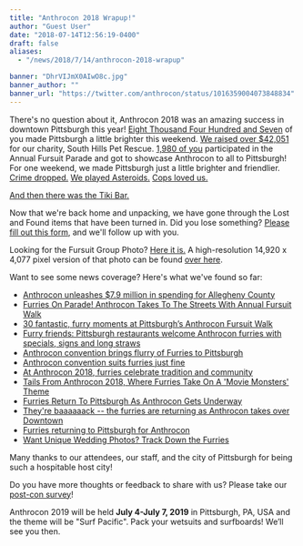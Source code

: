 ```yaml
---
title: "Anthrocon 2018 Wrapup!"
author: "Guest User"
date: "2018-07-14T12:56:19-0400"
draft: false
aliases:
  - "/news/2018/7/14/anthrocon-2018-wrapup"

banner: "DhrVIJmX0AIwO8c.jpg"
banner_author: ""
banner_url: "https://twitter.com/anthrocon/status/1016359004073848834"
---
```


There's no question about it, Anthrocon 2018 was an amazing success in downtown Pittsburgh this year! [Eight Thousand Four Hundred and Seven](https://twitter.com/anthrocon/status/1016066000918401025) of you made Pittsburgh a little brighter this weekend. [We raised over $42,051](/2018-charity-followup) for our charity, South Hills Pet Rescue. [1,980 of you](https://twitter.com/anthrocon/status/1015673104910217217) participated in the Annual Fursuit Parade and got to showcase Anthrocon to all to Pittsburgh! For one weekend, we made Pittsburgh just a little brighter and friendlier. [Crime dropped.](https://twitter.com/anthrocon/status/1014897179234852864) [We played Asteroids.](https://twitter.com/anthrocon/status/1016156734929494018) [Cops loved us.](https://twitter.com/suzyyogi/status/1015370068006457344)

[And then there was the Tiki Bar.](https://twitter.com/anthrocon/status/1016120860447559680)

Now that we're back home and unpacking, we have gone through the Lost and Found items that have been turned in. Did you lose something? [Please fill out this form](https://docs.google.com/forms/d/e/1FAIpQLSfu5Vb0LUUBAiAKMnKR8ZUs4RsMb2XEgLrK0neHdZMY8HpX7w/viewform), and we'll follow up with you.

Looking for the Fursuit Group Photo? [Here it is.](https://www.flickr.com/photos/16854395@N05/28443227077/in/dateposted-public/) A high-resolution 14,920 x 4,077 pixel version of that photo can be found [over here](https://www.flickr.com/photos/16854395@N05/28443227077/sizes/o/).

Want to see some news coverage? Here's what we've found so far:

- [Anthrocon unleashes $7.9 million in spending for Allegheny County](https://www.bizjournals.com/pittsburgh/news/2018/07/05/anthrocon-unleashes-7-9-million-in-spending-for.html)
- [Furries On Parade! Anthrocon Takes To The Streets With Annual Fursuit Walk](https://pittsburgh.cbslocal.com/2018/07/07/anthrocon-fursuit-walk-furry-parade/)
- [30 fantastic, furry moments at Pittsburgh’s Anthrocon Fursuit Walk](https://theincline.com/2018/07/07/30-fantastic-furry-moments-at-pittsburghs-anthrocon-fursuit-walk/)
- [Furry friends: Pittsburgh restaurants welcome Anthrocon furries with specials, signs and long straws](https://www.pghcitypaper.com/pittsburgh/furry-friends-pittsburgh-restaurants-welcome-anthrocon-furries-with-specials-signs-and-long-straws/Content?oid=9244633)
- [Anthrocon convention brings flurry of Furries to Pittsburgh](https://triblive.com/aande/moreaande/13825755-74/anthrocon-convention-brings-flurry-of-furries-to-pittsburgh)
- [Anthrocon convention suits furries just fine](http://www.post-gazette.com/local/city/2018/07/07/Anthrocon-convention-suits-furries-just-fine/stories/201807070085)
- [At Anthrocon 2018, furries celebrate tradition and community](http://www.post-gazette.com/local/city/2018/07/05/Anthrocon-2018-furry-convention-Pittsburgh-david-lawrence-convention-center/stories/201807050148)
- [Tails From Anthrocon 2018, Where Furries Take On A 'Movie Monsters' Theme](http://wesa.fm/post/tails-anthrocon-2018-where-furries-take-movie-monsters-theme#stream/0)
- [Furries Return To Pittsburgh As Anthrocon Gets Underway](https://pittsburgh.cbslocal.com/2018/07/05/furries-pittsburgh-anthrocon-2018-gets-underway/)
- [They're baaaaaack -- the furries are returning as Anthrocon takes over Downtown](http://www.post-gazette.com/life/lifestyle/2018/07/05/anthrocon-2018-furries-fursuits-pittsburgh-downtown-annual-convention/stories/201807050107)
- [Furries returning to Pittsburgh for Anthrocon](https://www.wpxi.com/news/top-stories/furries-returning-to-pittsburgh-for-anthrocon/779737843)
- [Want Unique Wedding Photos? Track Down the Furries](http://www.pittsburghmagazine.com/Best-of-the-Burgh-Blogs/Beyond-the-Cookie-Table/July-2018/Want-Unique-Wedding-Photos-Track-Down-the-Furries/)

Many thanks to our attendees, our staff, and the city of Pittsburgh for being such a hospitable host city!

Do you have more thoughts or feedback to share with us? Please take our [post-con survey](http://anthrocon.org/survey)!

Anthrocon 2019 will be held **July 4-July 7, 2019** in Pittsburgh, PA, USA and the theme will be "Surf Pacific". Pack your wetsuits and surfboards! We’ll see you then.
